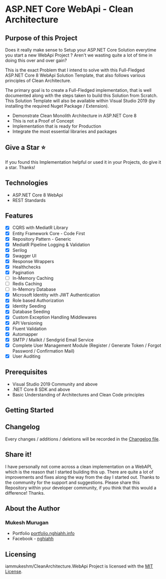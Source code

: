 # ASP.NET Core WebApi - Clean Architecture

## Purpose of this Project

Does it really make sense to Setup your ASP.NET Core Solution everytime you start a new WebApi Project ? Aren't we wasting quite a lot of time in doing this over and over gain?

This is the exact Problem that I intend to solve with this Full-Fledged ASP.NET Core 8 WebApi Solution Template, that also follows various principles of Clean Architecture.

The primary goal is to create a Full-Fledged implementation, that is well documented along with the steps taken to build this Solution from Scratch. This Solution Template will also be available within Visual Studio 2019 (by installing the required Nuget Package / Extension).

- Demonstrate Clean Monolith Architecture in ASP.NET Core 8
- This is not a Proof of Concept
- Implementation that is ready for Production
- Integrate the most essential libraries and packages

## Give a Star ⭐️

If you found this Implementation helpful or used it in your Projects, do give it a star. Thanks!

## Technologies

- ASP.NET Core 8 WebApi
- REST Standards

## Features

- [x] CQRS with MediatR Library
- [x] Entity Framework Core - Code First
- [x] Repository Pattern - Generic
- [x] MediatR Pipeline Logging & Validation
- [x] Serilog
- [x] Swagger UI
- [x] Response Wrappers
- [x] Healthchecks
- [x] Pagination
- [ ] In-Memory Caching
- [ ] Redis Caching
- [ ] In-Memory Database
- [x] Microsoft Identity with JWT Authentication
- [x] Role based Authorization
- [x] Identity Seeding
- [x] Database Seeding
- [x] Custom Exception Handling Middlewares
- [x] API Versioning
- [x] Fluent Validation
- [x] Automapper
- [x] SMTP / Mailkit / Sendgrid Email Service
- [x] Complete User Management Module (Register / Generate Token / Forgot Password / Confirmation Mail)
- [x] User Auditing

## Prerequisites

- Visual Studio 2019 Community and above
- .NET Core 8 SDK and above
- Basic Understanding of Architectures and Clean Code principles

## Getting Started

## Changelog

Every changes / additions / deletions will be recorded in the [Changelog file](https://github.com/HHNghia28/clean-architecture-dotnet/blob/main/CHANGELOG.md).

## Share it!

I have personally not come across a clean implementation on a WebAPI, which is the reason that I started building this up. There are quite a lot of improvements and fixes along the way from the day I started out. Thanks to the community for the support and suggestions.
Please share this Repository within your developer community, if you think that this would a difference! Thanks.

## About the Author

### Mukesh Murugan

- Portfolio [portfolio.nghiahh.info](https://portfolio.nghiahh.info)
- Facebook - [nghiahh](https://www.facebook.com/nghiahh28)

## Licensing

iammukeshm/CleanArchitecture.WebApi Project is licensed with the [MIT License](https://github.com/HHNghia28/clean-architecture-dotnet/blob/main/LICENSE).
